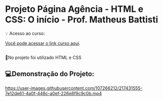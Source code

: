 # Projeto Página Agência - HTML e CSS: O início - Prof. Matheus Battisti

💡 Acesso ao curso:

[Você pode acessar o link curso aqui](https://www.udemy.com/course/html-e-css-o-inicio/).

##
📌No projeto foi utilizado HTML e CSS


##

## 💻Demonstração do Projeto:

https://user-images.githubusercontent.com/107266212/217431555-7e12de61-4a0f-448c-a0ef-226e8f9c9c0b.mp4
